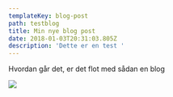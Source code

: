 ```yaml
---
templateKey: blog-post
path: testblog
title: Min nye blog post
date: 2018-01-03T20:31:03.805Z
description: 'Dette er en test '
---
```

Hvordan går det, er det flot med sådan en blog



![](/img/chemex.jpg)
